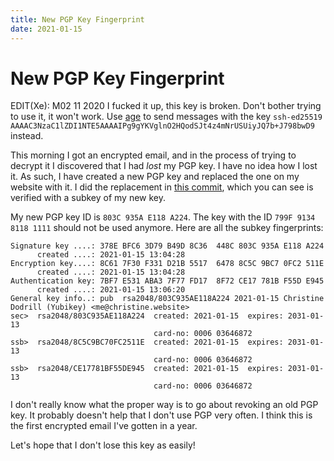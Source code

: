 ```yaml
---
title: New PGP Key Fingerprint
date: 2021-01-15
---
```


# New PGP Key Fingerprint

EDIT(Xe): M02 11 2020 I fucked it up, this key is broken. Don't bother trying to
use it, it won't work. Use [age](https://github.com/FiloSottile/age) to send
messages with the key `ssh-ed25519
AAAAC3NzaC1lZDI1NTE5AAAAIPg9gYKVglnO2HQodSJt4z4mNrUSUiyJQ7b+J798bwD9` instead.

This morning I got an encrypted email, and in the process of trying to decrypt
it I discovered that I had _lost_ my PGP key. I have no idea how I lost it. As
such, I have created a new PGP key and replaced the one on my website with it.
I did the replacement in [this
commit](https://github.com/Xe/site/commit/66233bcd40155cf71e221edf08851db39dbd421c),
which you can see is verified with a subkey of my new key.

My new PGP key ID is `803C 935A E118 A224`. The key with the ID `799F 9134 8118
1111` should not be used anymore. Here are all the subkey fingerprints:

```
Signature key ....: 378E BFC6 3D79 B49D 8C36  448C 803C 935A E118 A224
      created ....: 2021-01-15 13:04:28
Encryption key....: 8C61 7F30 F331 D21B 5517  6478 8C5C 9BC7 0FC2 511E
      created ....: 2021-01-15 13:04:28
Authentication key: 7BF7 E531 ABA3 7F77 FD17  8F72 CE17 781B F55D E945
      created ....: 2021-01-15 13:06:20
General key info..: pub  rsa2048/803C935AE118A224 2021-01-15 Christine Dodrill (Yubikey) <me@christine.website>
sec>  rsa2048/803C935AE118A224  created: 2021-01-15  expires: 2031-01-13
                                card-no: 0006 03646872
ssb>  rsa2048/8C5C9BC70FC2511E  created: 2021-01-15  expires: 2031-01-13
                                card-no: 0006 03646872
ssb>  rsa2048/CE17781BF55DE945  created: 2021-01-15  expires: 2031-01-13
                                card-no: 0006 03646872
```

I don't really know what the proper way is to go about revoking an old PGP key.
It probably doesn't help that I don't use PGP very often. I think this is the
first encrypted email I've gotten in a year.

Let's hope that I don't lose this key as easily!
